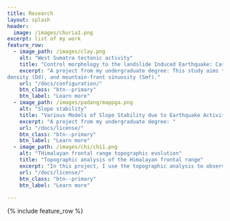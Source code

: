 ```yaml
---
title: Research
layout: splash
header:
  image: /images/churia1.png
excerpt: list of my work
feature_row:
  - image_path: /images/clay.png
    alt: "West Sumatra tectonic activity"
    title: "Control morphology to the landslide Induced Earthquake: Case Study Padang Pariaman, Sumatra"
    excerpt: "A project from my undergraduate degree: This study aims to identify the level of tectonic activity in Padang Pariaman, West Sumatra by morphotectonic index analysis such as ; the stream-gradient index(SL), drainage basin asymmetry (Af), valley floor width–valley height ratio (Vf), drainage
density (Dd), and mountain-front sinuosity (Smf)."
    url: "/docs/configuration/"
    btn_class: "btn--primary"
    btn_label: "Learn more"
  - image_path: /images/padang/mappga.png
    alt: "Slope stability"
    title: "Various Models of Slope Stability due to Earthquake Activity in Gunung Tigo, Padang Pariaman, West Sumatera, Indonesia"
    excerpt: "A project from my undergraduate degree: "
    url: "/docs/license/"
    btn_class: "btn--primary"
    btn_label: "Learn more"
  - image_path: /images/chi/chi1.png
    alt: "THimalayan frontal range topographic evolution"
    title: "Topographic analysis of the Himalayan frontal range"
    excerpt: "In this project, I use the topographic analysis to observe and infer thrust fold topographic evolution modulated by lateral rock advection in the frontal Himalaya."
    url: "/docs/license/"
    btn_class: "btn--primary"
    btn_label: "Learn more"
      
---
```


{% include feature_row %}
